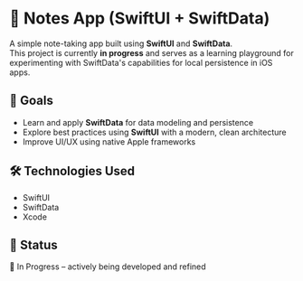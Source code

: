 # 📝 Notes App (SwiftUI + SwiftData)

A simple note-taking app built using **SwiftUI** and **SwiftData**.  
This project is currently **in progress** and serves as a learning playground for experimenting with SwiftData's capabilities for local persistence in iOS apps.

## 🚀 Goals
- Learn and apply **SwiftData** for data modeling and persistence
- Explore best practices using **SwiftUI** with a modern, clean architecture
- Improve UI/UX using native Apple frameworks

## 🛠️ Technologies Used
- SwiftUI
- SwiftData
- Xcode

## 📌 Status
🚧 In Progress – actively being developed and refined
